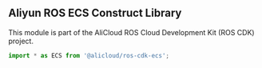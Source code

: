 ## Aliyun ROS ECS Construct Library

This module is part of the AliCloud ROS Cloud Development Kit (ROS CDK) project.

```ts
import * as ECS from '@alicloud/ros-cdk-ecs';
```